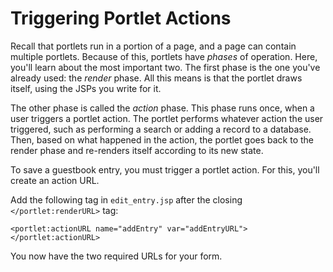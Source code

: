 # Triggering Portlet Actions

Recall that portlets run in a portion of a page, and a page can contain multiple 
portlets. Because of this, portlets have *phases* of operation. Here, you'll 
learn about the most important two. The first phase is the one you've already 
used: the *render* phase. All this means is that the portlet draws itself, using 
the JSPs you write for it. 

The other phase is called the *action* phase. This phase runs once, when a user
triggers a portlet action. The portlet performs whatever action the user
triggered, such as performing a search or adding a record to a database. Then,
based on what happened in the action, the portlet goes back to the render phase
and re-renders itself according to its new state.

To save a guestbook entry, you must trigger a portlet action. For this, you'll
create an action URL.

Add the following tag in `edit_entry.jsp` after the closing 
`</portlet:renderURL>` tag: 

    <portlet:actionURL name="addEntry" var="addEntryURL"></portlet:actionURL>

You now have the two required URLs for your form. 
